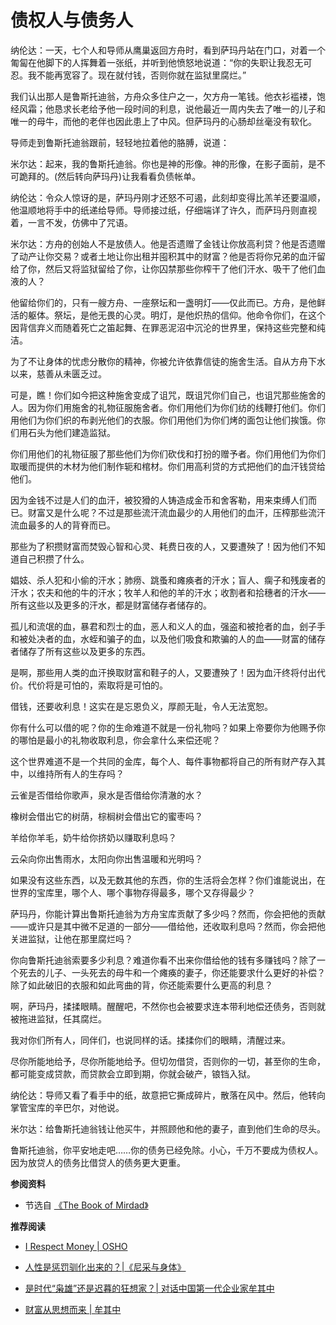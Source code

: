 # 债权人与债务人


纳伦达：一天，七个人和导师从鹰巢返回方舟时，看到萨玛丹站在门口，对着一个匍匐在他脚下的人挥舞着一张纸，并听到他愤怒地说道：“你的失职让我忍无可忍。我不能再宽容了。现在就付钱，否则你就在监狱里腐烂。”

我们认出那人是鲁斯托迪翁，方舟众多住户之一，欠方舟一笔钱。他衣衫褴褛，饱经风霜；他恳求长老给予他一段时间的利息，说他最近一周内失去了唯一的儿子和唯一的母牛，而他的老伴也因此患上了中风。但萨玛丹的心肠却丝毫没有软化。

导师走到鲁斯托迪翁跟前，轻轻地拉着他的胳膊，说道：

米尔达：起来，我的鲁斯托迪翁。你也是神的形像。神的形像，在影子面前，是不可跪拜的。(然后转向萨玛丹)让我看看负债帐单。

纳伦达：令众人惊讶的是，萨玛丹刚才还怒不可遏，此刻却变得比羔羊还要温顺，他温顺地将手中的纸递给导师。导师接过纸，仔细端详了许久，而萨玛丹则直视着，一言不发，仿佛中了咒语。

米尔达：方舟的创始人不是放债人。他是否遗赠了金钱让你放高利贷？他是否遗赠了动产让你交易？或者土地让你出租并囤积其中的财富？他是否将你兄弟的血汗留给了你，然后又将监狱留给了你，让你囚禁那些你榨干了他们汗水、吸干了他们血液的人？

他留给你们的，只有一艘方舟、一座祭坛和一盏明灯——仅此而已。方舟，是他鲜活的躯体。祭坛，是他无畏的心灵。明灯，是他炽热的信仰。他命令你们，在这个因背信弃义而随着死亡之笛起舞、在罪恶泥沼中沉沦的世界里，保持这些完整和纯洁。

为了不让身体的忧虑分散你的精神，你被允许依靠信徒的施舍生活。自从方舟下水以来，慈善从未匮乏过。

可是，瞧！你们如今把这种施舍变成了诅咒，既诅咒你们自己，也诅咒那些施舍的人。因为你们用施舍的礼物征服施舍者。你们用他们为你们纺的线鞭打他们。你们用他们为你们织的布剥光他们的衣服。你们用他们为你们烤的面包让他们挨饿。你们用石头为他们建造监狱。

你们用他们的礼物征服了那些他们为你们砍伐和打扮的赠予者。你们用他们为你们取暖而提供的木材为他们制作轭和棺材。你们用高利贷的方式把他们的血汗钱贷给他们。

因为金钱不过是人们的血汗，被狡猾的人铸造成金币和舍客勒，用来束缚人们而已。财富又是什么呢？不过是那些流汗流血最少的人用他们的血汗，压榨那些流汗流血最多的人的背脊而已。

那些为了积攒财富而焚毁心智和心灵、耗费日夜的人，又要遭殃了！因为他们不知道自己积攒了什么。

娼妓、杀人犯和小偷的汗水；肺痨、跳蚤和瘫痪者的汗水；盲人、瘸子和残废者的汗水；农夫和他的牛的汗水；牧羊人和他的羊的汗水；收割者和拾穗者的汗水——所有这些以及更多的汗水，都是财富储存者储存的。

孤儿和流氓的血，暴君和烈士的血，恶人和义人的血，强盗和被抢者的血，刽子手和被处决者的血，水蛭和骗子的血，以及他们吸食和欺骗的人的血——财富的储存者储存了所有这些以及更多的东西。

是啊，那些用人类的血汗换取财富和鞋子的人，又要遭殃了！因为血汗终将付出代价。代价将是可怕的，索取将是可怕的。

借钱，还要收利息！这实在是忘恩负义，厚颜无耻，令人无法宽恕。

你有什么可以借的呢？你的生命难道不就是一份礼物吗？如果上帝要你为他赐予你的哪怕是最小的礼物收取利息，你会拿什么来偿还呢？

这个世界难道不是一个共同的金库，每个人、每件事物都将自己的所有财产存入其中，以维持所有人的生存吗？

云雀是否借给你歌声，泉水是否借给你清澈的水？

橡树会借出它的树荫，棕榈树会借出它的蜜枣吗？

羊给你羊毛，奶牛给你挤奶以赚取利息吗？

云朵向你出售雨水，太阳向你出售温暖和光明吗？

如果没有这些东西，以及无数其他的东西，你的生活将会怎样？你们谁能说出，在世界的宝库里，哪个人、哪个事物存得最多，哪个又存得最少？

萨玛丹，你能计算出鲁斯托迪翁为方舟宝库贡献了多少吗？然而，你会把他的贡献——或许只是其中微不足道的一部分——借给他，还收取利息吗？然而，你会把他关进监狱，让他在那里腐烂吗？

你向鲁斯托迪翁索要多少利息？难道你看不出来你借给他的钱有多赚钱吗？除了一个死去的儿子、一头死去的母牛和一个瘫痪的妻子，你还能要求什么更好的补偿？除了如此破旧的衣服和如此弯曲的背，你还能索要什么更高的利息？

啊，萨玛丹，揉揉眼睛。醒醒吧，不然你也会被要求连本带利地偿还债务，否则就被拖进监狱，任其腐烂。

我对你们所有人，同伴们，也说同样的话。揉揉你们的眼睛，清醒过来。

尽你所能地给予，尽你所能地给予。但切勿借贷，否则你的一切，甚至你的生命，都可能变成贷款，而贷款会立即到期，你就会破产，锒铛入狱。

纳伦达：导师又看了看手中的纸，故意把它撕成碎片，散落在风中。然后，他转向掌管宝库的辛巴尔，对他说。

米尔达：给鲁斯托迪翁钱让他买牛，并照顾他和他的妻子，直到他们生命的尽头。

鲁斯托迪翁，你平安地走吧……你的债务已经免除。小心，千万不要成为债权人。因为放贷人的债务比借贷人的债务更大更重。

**参阅资料**

- 节选自 [《The Book of Mirdad》](http://baytallaah.com/bookspdf/163.pdf)

**推荐阅读**

- [I Respect Money | OSHO](https://www.youtube.com/watch?v=mmAo99SW6_E)

<!-- 微信视频号#齐语剑鸣#惩罚和记忆#尼采与身体 -->

- [人性是惩罚驯化出来的？|《尼采与身体》](https://book.douban.com/subject/36455716/)

- [是时代“枭雄”还是迟暮的狂想家？| 对话中国第一代企业家牟其中](https://www.youtube.com/watch?v=3QDrVkT--bY)

- [财富从思想而来 | 牟其中](https://www.bilibili.com/video/BV14aFHehEMc/?spm_id_from=333.1007.top_right_bar_window_history.content.click&vd_source=21db84374de3d6785c04b0329b69e5e5)

<!-- - [You Have Everything but You Don't Have Yourself | OSHO](https://www.youtube.com/watch?v=Zo_P2rbEtwo) -->
